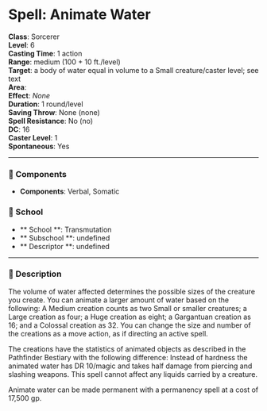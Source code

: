 
# Spell: Animate Water
**Class**: Sorcerer  
**Level**: 6  
**Casting Time**: 1 action  
**Range**: medium (100 + 10 ft./level)  
**Target**: a body of water equal in volume to a Small creature/caster level; see text  
**Area**:   
**Effect**: _None_  
**Duration**: 1 round/level  
**Saving Throw**: None (none)  
**Spell Resistance**: No (no)  
**DC**: 16  
**Caster Level**: 1  
**Spontaneous**: Yes

---

### 🔮 Components
- **Components**: Verbal, Somatic

### 🏫 School
- ** School **: Transmutation
- ** Subschool **: undefined
- ** Descriptor **: undefined
---

### 📜 Description
The volume of water affected determines the possible sizes of the creature you create. You can animate a larger amount of water based on the following: A Medium creation counts as two Small or smaller creatures; a Large creation as four; a Huge creation as eight; a Gargantuan creation as 16; and a Colossal creation as 32. You can change the size and number of the creations as a move action, as if directing an active spell.

The creations have the statistics of animated objects as described in the Pathfinder Bestiary  with the following difference: Instead of hardness the animated water has DR 10/magic and takes half damage from piercing and slashing weapons. This spell cannot affect any liquids carried by a creature.

Animate water can be made permanent with a permanency spell at a cost of 17,500 gp.
